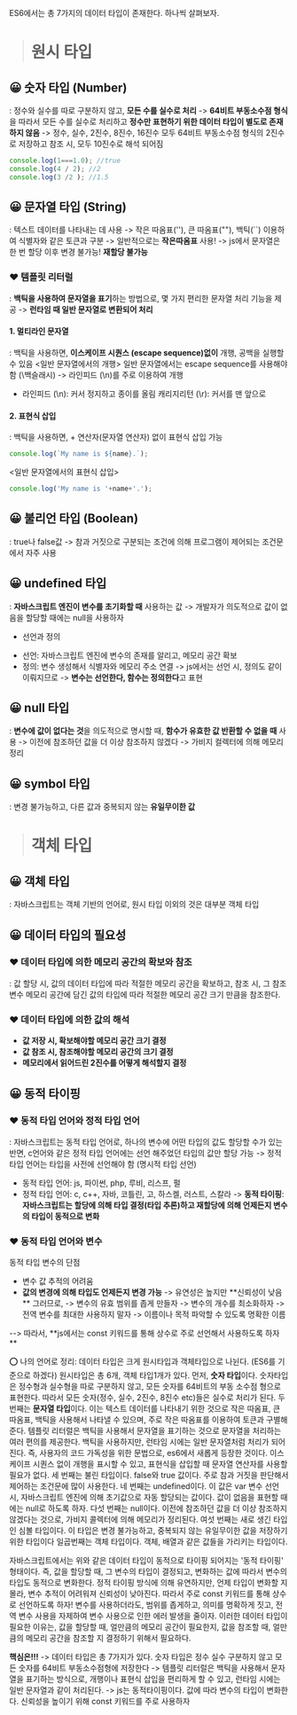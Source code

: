 ES6에서는 총 7가지의 데이터 타입이 존재한다. 하나씩 살펴보자.


> # 원시 타입

## 😀 숫자 타입 (Number)
: 정수와 실수를 따로 구분하지 않고, **모든 수를 실수로 처리**
-> **64비트 부동소수점 형식**을 따라서 모든 수를 실수로 처리하고 **정수만 표현하기 위한 데이터 타입이 별도로 존재하지 않음**
-> 정수, 실수, 2진수, 8진수, 16진수 모두 64비트 부동소수점 형식의 2진수로 저장하고 참조 시, 모두 10진수로 해석 되어짐
``` js
console.log(1===1.0); //true
console.log(4 / 2); //2
console.log(3 /2 ); //1.5
```

## 😀 문자열 타입 (String)
: 텍스트 데이터를 나타내는 데 사용
-> 작은 따옴표(''), 큰 따옴표(""), 백틱(\`\`) 이용하여 식별자와 같은 토큰과 구분
-> 일반적으로는 **작은따옴표** 사용!
-> js에서 문자열은 한 번 할당 이후 변경 불가능! **재할당 불가능**

### ❤️ 템플릿 리터럴 
: **백틱을 사용하여 문자열을 표기**하는 방법으로, 몇 가지 편리한 문자열 처리 기능을 제공
-> **런타임 때 일반 문자열로 변환되어 처리**
#### 1. 멀티라인 문자열
: 백틱을 사용하면, **이스케이프 시퀀스 (escape sequence)없이** 개행, 공백을 실행할 수 있음
<일반 문자열에서의 개행>
일반 문자열에서는 escape sequence를 사용해야 함 (\백슬래시)
-> 라인피드 (\n)를 주로 이용하여 개행 
* 라인피드 (\n): 커서 정지하고 종이를 올림
  캐리지리턴 (\r): 커서를 맨 앞으로
  
#### 2. 표현식 삽입
: 백틱을 사용하면, + 연산자(문자열 연산자) 없이 표현식 삽입 가능
``` js
console.log(`My name is ${name}.`);
```
<일반 문자열에서의 표현식 삽입>
``` js
console.log('My name is '+name+'.');
```

## 😀 불리언 타입 (Boolean)
: true나 false값 
-> 참과 거짓으로 구분되는 조건에 의해 프로그램이 제어되는 조건문에서 자주 사용

## 😀 undefined 타입
: **자바스크립트 엔진이 변수를 초기화할 때** 사용하는 값
-> 개발자가 의도적으로 값이 없음을 할당할 때에는 null을 사용하자
* 선언과 정의
- 선언: 자바스크립트 엔진에 변수의 존재를 알리고, 메모리 공간 확보
- 정의: 변수 생성해서 식별자와 메모리 주소 연결
-> js에서는 선언 시, 정의도 같이 이뤄지므로
-> **변수는 선언한다, 함수는 정의한다**고 표현

## 😀 null 타입
: **변수에 값이 없다는 것**을 의도적으로 명시할 때, **함수가 유효한 값 반환할 수 없을 때** 사용
-> 이전에 참조하던 값을 더 이상 참조하지 않겠다
-> 가비지 컬렉터에 의해 메모리 정리

## 😀 symbol 타입
: 변경 불가능하고, 다른 값과 중복되지 않는 **유일무이한 값**


> # 객체 타입

## 😀 객체 타입
: 자바스크립트는 객체 기반의 언어로, 원시 타입 이외의 것은 대부분 객체 타입

## 😀 데이터 타입의 필요성
### ❤️ 데이터 타입에 의한 메모리 공간의 확보와 참조
: 값 할당 시, 값의 데이터 타입에 따라 적절한 메모리 공간을 확보하고, 참조 시, 그 참조 변수 메모리 공간에 담긴 값의 타입에 따라 적절한 메모리 공간 크기 만큼을 참조한다. 
### ❤️ 데이터 타입에 의한 값의 해석
- **값 저장 시, 확보해야할 메모리 공간 크기 결정**
- **값 참조 시, 참조해야할 메모리 공간의 크기 결정**
- **메모리에서 읽어드린 2진수를 어떻게 해석할지 결정**
## 😀 동적 타이핑
### ❤️ 동적 타입 언어와 정적 타입 언어
: 자바스크립트는 동적 타입 언어로, 하나의 변수에 어떤 타입의 값도 할당할 수가 있는 반면, c언어와 같은 정적 타입 언어에는 선언 해주었던 타입의 값만 할당 가능 
-> 정적 타입 언어는 타입을 사전에 선언해야 함 (명시적 타입 선언)
- 동적 타입 언어: js, 파이썬, php, 루비, 리스프, 펄
- 정적 타입 언어: c, c++, 자바, 코틀린, 고, 하스켈, 러스트, 스칼라
-> **동적 타이핑**: **자바스크립트는 할당에 의해 타입 결정(타입 추론)하고 재할당에 의해 언제든지 변수의 타입이 동적으로 변화**

### ❤️ 동적 타입 언어와 변수
동적 타입 변수의 단점
- 변수 값 추적의 어려움
- **값의 변경에 의해 타입도 언제든지 변경 가능**
-> 유연성은 높지만 **신뢰성이 낮음 **
그러므로, 
-> 변수의 유효 범위를 좁게 만들자
-> 변수의 개수를 최소화하자
-> 전역 변수를 최대한 사용하지 말자
-> 이름이나 목적 파악할 수 있도록 명확한 이름

--> 따라서, **js에서는 const 키워드를 통해 상수로 주로 선언해서 사용하도록 하자 **


⭕ 나의 언어로 정리:
데이터 타입은 크게 원시타입과 객체타입으로 나뉜다. (ES6를 기준으로 하겠다) 원시타입은 총 6개, 객체 타입1개가 있다. 
먼저, **숫자 타입**이다. 숫자타입은 정수형과 실수형을 따로 구분하지 않고, 모든 숫자를 64비트의 부동 소수점 형으로 표현한다. 따라서 모든 숫자(정수, 실수, 2진수, 8진수 etc)들은 실수로 처리가 된다. 
두 번째는 **문자열 타입**이다. 이는 텍스트 데이터를 나타내기 위한 것으로 작은 따옴표, 큰 따옴표, 백틱을 사용해서 나타낼 수 있으며, 주로 작은 따옴표를 이용하여 토큰과 구별해준다. 템플릿 리터럴은 백틱을 사용해서 문자열을 표기하는 것으로 문자열을 처리하는 여러 편의를 제공한다. 백틱을 사용하지만, 런타임 시에는 일반 문자열처럼 처리가 되어진다. 즉, 사용자의 코드 가독성을 위한 문법으로, es6에서 새롭게 등장한 것이다. 이스케이프 시퀀스 없이 개행을 표시할 수 있고, 표현식을 삽입할 때 문자열 연산자를 사용할 필요가 없다.
세 번째는 불린 타입이다. false와 true 값이다. 주로 참과 거짓을 판단해서 제어하는 조건문에 많이 사용한다.
네 번째는 undefined이다. 이 값은 var 변수 선언 시, 자바스크립트 엔진에 의해 초기값으로 자동 할당되는 값이다. 값이 없음을 표현할 때에는 null로 하도록 하자.
다섯 번째는 null이다. 이전에 참조하던 값을 더 이상 참조하지 않겠다는 것으로, 가비지 콜렉터에 의해 메모리가 정리된다.
여섯 번째는 새로 생긴 타입인 심볼 타입이다. 이 타입은 변경 불가능하고, 중복되지 않는 유일무이한 값을 저장하기 위한 타입이다
일곱번째는 객체 타입이다. 객체, 배열과 같은 값들을 가리키는 타입이다. 

자바스크립트에서는 위와 같은 데이터 타입이 동적으로 타이핑 되어지는 '동적 타이핑' 형태이다. 즉, 값을 할당할 때, 그 변수의 타입이 결정되고, 변화하는 값에 따라서 변수의 타입도 동적으로 변화한다. 정적 타이핑 방식에 의해 유연하지만, 언제 타입이 변화할 지 몰라, 변수 추적이 어려워져 신뢰성이 낮아진다. 따라서 주로 const 키워드를 통해 상수로 선언하도록 하자! 변수를 사용하더라도, 범위를 좁게하고, 의미를 명확하게 짓고, 전역 변수 사용을 자제하여 변수 사용으로 인한 에러 발생을 줄이자. 
이러한 데이터 타입이 필요한 이유는, 값을 할당할 때, 얼만큼의 메모리 공간이 필요한지, 값을 참조할 때, 얼만큼의 메모리 공간을 참조할 지 결정하기 위해서 필요하다. 

**핵심은!!!**
-> 데이터 타입은 총 7가지가 있다. 숫자 타입은 정수 실수 구분하지 않고 모든 숫자를 64비트 부동소수점형에 저장한다
-> 템플릿 리터럴은 백틱을 사용해서 문자열을 표기하는 방식으로, 개행이나 표현식 삽입을 편리하게 할 수 있고, 런타임 시에는 일반 문자열과 같이 처리된다. 
-> js는 동적타이핑이다. 값에 따라 변수의 타입이 변화한다. 신뢰성을 높이기 위해 const 키워드를 주로 사용하자
